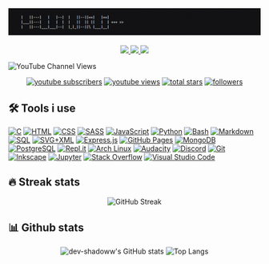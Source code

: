 <div id="header" align="center">
  <img src="resources/hello_world.gif" width="600"/><br><br>
  <a href="https://www.linkedin.com/in/suraj-kareppagol-004463248/">
    <img src="https://img.shields.io/badge/LinkedIn-blue?logo=linkedin&logoColor=white&style=for-the-badge">
  </a>
  <a href="https://twitter.com/DevShadoww">
    <img src="https://img.shields.io/badge/Twitter-blue?style=for-the-badge&logo=twitter&logoColor=white">
  </a>
    <a href="https://www.youtube.com/channel/UCrqYIgvMBwuVK-d8z9MIDsw">
    <img src="https://img.shields.io/badge/YouTube-red?style=for-the-badge&logo=youtube&logoColor=white">
  </a>
</div>

![YouTube Channel Views](https://img.shields.io/youtube/channel/views/UCrqYIgvMBwuVK-d8z9MIDsw?logo=youtube&style=for-the-badge)

<p align="center">

  <a href="https://www.youtube.com/channel/UCrqYIgvMBwuVK-d8z9MIDsw">
    <img alt="youtube subscribers" title="Subscribe to my YouTube channel" src="https://custom-icon-badges.demolab.com/youtube/channel/subscribers/UCrqYIgvMBwuVK-d8z9MIDsw?color=%23E05D44&label=SUBSCRIBE&logo=video&logoColor=white&style=for-the-badge&labelColor=CE4630"/></a> 
  <a href="https://www.youtube.com/channel/UCrqYIgvMBwuVK-d8z9MIDsw">
    <img alt="youtube views" title="YouTube views" src="https://custom-icon-badges.demolab.com/youtube/channel/views/UCrqYIgvMBwuVK-d8z9MIDsw?color=%23E1AD0E&logo=video&logoColor=white&style=for-the-badge&labelColor=C79600"/></a> 
  <a href="https://github.com/dev-shadoww?tab=repositories&sort=stargazers">
    <img alt="total stars" title="Total stars on GitHub" src="https://custom-icon-badges.demolab.com/github/stars/dev-shadoww?color=55960c&style=for-the-badge&labelColor=488207&logo=star"/></a>
  <a href="https://github.com/dev-shadoww?tab=followers">
    <img alt="followers" title="Follow me on Github" src="https://custom-icon-badges.demolab.com/github/followers/dev-shadoww?color=236ad3&labelColor=1155ba&style=for-the-badge&logo=person-add&label=Follow&logoColor=white"/></a>
</p>

## 🛠️ Tools i use

<p>
    <a href="https://github.com/search?q=user%3Adev-shadoww+language%3Ac"><img alt="C" src="https://custom-icon-badges.demolab.com/badge/C-03599C.svg?logo=c-in-hexagon&logoColor=white"></a>
    <a href="https://github.com/search?q=user%3Adev-shadoww+language%3Ahtml"><img alt="HTML" src="https://img.shields.io/badge/HTML-E34F26.svg?logo=html5&logoColor=white"></a>
    <a href="https://github.com/search?q=user%3Adev-shadoww+language%3Acss"><img alt="CSS" src="https://img.shields.io/badge/CSS-1572B6.svg?logo=css3&logoColor=white"></a>
    <a href="https://github.com/search?q=user%3Adev-shadoww+language%3Acss"><img alt="SASS" src="https://img.shields.io/badge/SASS-1572B6.svg?logo=sass&logoColor=white"></a>
    <a href="https://github.com/search?q=user%3Adev-shadoww+language%3Ajavascript"><img alt="JavaScript" src="https://img.shields.io/badge/JavaScript-F7DF1E.svg?logo=javascript&logoColor=black"></a>
    <a href="https://github.com/search?q=user%3Adev-shadoww+language%3Apython"><img alt="Python" src="https://img.shields.io/badge/Python-14354C.svg?logo=python&logoColor=white"></a>
    <a href="https://github.com/search?q=user%3Adev-shadoww+language%3Abash"><img alt="Bash" src="https://img.shields.io/badge/Bash-121011.svg?logo=gnu-bash&logoColor=white"></a>
    <a href="https://github.com/search?q=user%3Adev-shadoww+language%3Amarkdown"><img alt="Markdown" src="https://img.shields.io/badge/Markdown-000000.svg?logo=markdown&logoColor=white"></a>
    <a href="https://github.com/search?q=user%3Adev-shadoww+language%3Asql"><img alt="SQL" src="https://custom-icon-badges.demolab.com/badge/SQL-025E8C.svg?logo=database&logoColor=white"></a>
    <a href="https://github.com/search?q=user%3Adev-shadoww+language%3Asvg"><img alt="SVG+XML" src="https://img.shields.io/badge/SVG%2BXML-e0982c.svg?logo=svg&logoColor=white"></a>
    <a href="#"><img alt="Express.js" src="https://img.shields.io/badge/Express.js-404d59.svg?logo=express&logoColor=white"></a>
    <a href="#"><img alt="GitHub Pages" src="https://img.shields.io/badge/GitHub%20Pages-327FC7.svg?logo=github&logoColor=white"></a>
    <a href="#"><img alt="MongoDB" src ="https://img.shields.io/badge/MongoDB-4ea94b.svg?logo=mongodb&logoColor=white"></a>
    <a href="#"><img alt="PostgreSQL" src ="https://img.shields.io/badge/PostgreSQL-316192.svg?logo=postgresql&logoColor=white"></a>
    <a href="#"><img alt="Repl.it" src="https://img.shields.io/badge/Repl.it-0D101E.svg?logo=Replit&logoColor=white"></a>
    <a href="#"><img alt="Arch Linux" src="https://img.shields.io/badge/Arch%20Linux-1793D1.svg?logo=arch-linux&logoColor=white"></a>
    <a href="#"><img alt="Audacity" src="https://img.shields.io/badge/-Audacity-0000CC?logo=audacity&logoColor=white"></a>
    <a href="#"><img alt="Discord" src="https://img.shields.io/badge/-Discord-5865F2.svg?logo=discord&logoColor=white"></a>
    <a href="#"><img alt="Git" src="https://img.shields.io/badge/Git-F05033.svg?logo=git&logoColor=white"></a>
    <a href="#"><img alt="Inkscape" src="https://img.shields.io/badge/Inkscape-000000?logo=Inkscape&logoColor=white"></a>
    <a href="#"><img alt="Jupyter" src="https://img.shields.io/badge/Jupyter-F37626.svg?logo=Jupyter&logoColor=white"></a>
    <a href="#"><img alt="Stack Overflow" src="https://img.shields.io/badge/-Stack%20Overflow-FE7A16?logo=stack-overflow&logoColor=white"></a>
    <a href="#"><img alt="Visual Studio Code" src="https://img.shields.io/badge/Visual%20Studio%20Code-0078d7.svg?logo=visual-studio-code&logoColor=white"></a>
</p>

## 🔥 Streak stats

<p align="center">
  <img src="https://streak-stats.demolab.com?user=dev-shadoww&theme=gruvbox&hide_border=true" alt="GitHub Streak"></img>
</p>

## 📊 Github stats

<div align="center">
  <img src="https://github-readme-stats.vercel.app/api?username=dev-shadoww&show_icons=true&theme=gruvbox&hide_border=true" alt="dev-shadoww's GitHub stats"></img>
  <img src="https://github-readme-stats.vercel.app/api/top-langs/?username=dev-shadoww&layout=compact&show_icons=true&theme=gruvbox&hide_border=true" alt="Top Langs"></img>
</div>
